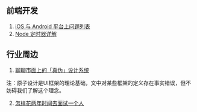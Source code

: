 
## 前端开发
1. [iOS 与 Android 平台上问题列表](https://github.com/AlloyTeam/Mars/tree/master/issues)
2. [Node 定时器详解](http://www.ruanyifeng.com/blog/2018/02/node-event-loop.html)

## 行业周边
1. [聊聊市面上的「真伪」设计系统](http://www.uisdc.com/authenticity-design-system#)

注：原子设计是UI框架的理论基础，文中对某些框架的定义存在事实错误，但不妨碍我们了解这个理念。

2. [怎样花两年时间去面试一个人](http://mindhacks.cn/2011/11/04/how-to-interview-a-person-for-two-years/)
